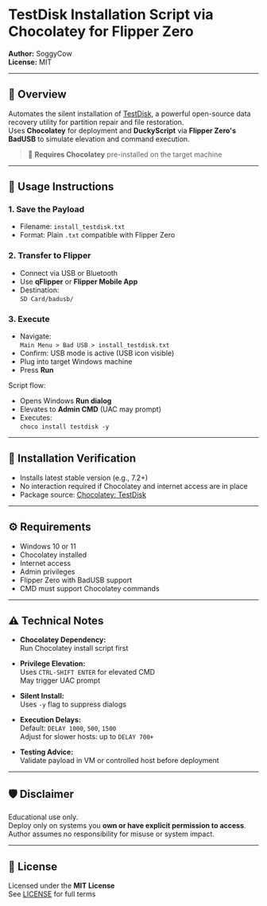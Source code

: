 # TestDisk Installation Script via Chocolatey for Flipper Zero

**Author:** SoggyCow  
**License:** MIT

---

## 🧠 Overview

Automates the silent installation of [TestDisk](https://www.cgsecurity.org/wiki/TestDisk), a powerful open-source data recovery utility for partition repair and file restoration.  
Uses **Chocolatey** for deployment and **DuckyScript** via **Flipper Zero's BadUSB** to simulate elevation and command execution.

> 🔑 **Requires Chocolatey** pre-installed on the target machine

---

## 🚀 Usage Instructions

### 1. Save the Payload

- Filename: `install_testdisk.txt`  
- Format: Plain `.txt` compatible with Flipper Zero

### 2. Transfer to Flipper

- Connect via USB or Bluetooth  
- Use **qFlipper** or **Flipper Mobile App**  
- Destination:  
  `SD Card/badusb/`

### 3. Execute

- Navigate:  
  `Main Menu > Bad USB > install_testdisk.txt`
- Confirm: USB mode is active (USB icon visible)  
- Plug into target Windows machine  
- Press **Run**

Script flow:
- Opens Windows **Run dialog**  
- Elevates to **Admin CMD** (UAC may prompt)  
- Executes:  
  `choco install testdisk -y`

---

## 🧪 Installation Verification

- Installs latest stable version (e.g., 7.2+)  
- No interaction required if Chocolatey and internet access are in place  
- Package source: [Chocolatey: TestDisk](https://community.chocolatey.org/packages/testdisk)

---

## ⚙️ Requirements

- Windows 10 or 11  
- Chocolatey installed  
- Internet access  
- Admin privileges  
- Flipper Zero with BadUSB support  
- CMD must support Chocolatey commands

---

## ⚠️ Technical Notes

- **Chocolatey Dependency:**  
  Run Chocolatey install script first

- **Privilege Elevation:**  
  Uses `CTRL-SHIFT ENTER` for elevated CMD  
  May trigger UAC prompt

- **Silent Install:**  
  Uses `-y` flag to suppress dialogs

- **Execution Delays:**  
  Default: `DELAY 1000`, `500`, `1500`  
  Adjust for slower hosts: up to `DELAY 700+`

- **Testing Advice:**  
  Validate payload in VM or controlled host before deployment

---

## 🛡️ Disclaimer

Educational use only.  
Deploy only on systems you **own or have explicit permission to access**.  
Author assumes no responsibility for misuse or system impact.

---

## 📄 License

Licensed under the **MIT License**  
See [LICENSE](LICENSE) for full terms

